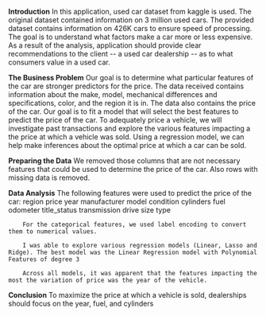 **Introduction**
	In this application, used car dataset from kaggle is used. The original dataset contained information on 3 million used cars. The provided dataset contains information on 426K cars to ensure speed of processing. The goal is to understand what factors make a car more or less expensive. As a result of the analysis, application should provide clear recommendations to the client -- a used car dealership -- as to what consumers value in a used car.


**The Business Problem**
		Our goal is to determine what particular features of the car are stronger predictors for the price. The data received contains information about the make, model, mechanical differences and specifications, color, and the region it is in. The data also contains the price of the car. Our goal is to fit a model that will select the best features to predict the price of the car.
		To adequately price a vehicle, we will investigate past transactions and explore the various features impacting a the price at which a vehicle was sold. Using a regression model, we can help make inferences about the optimal price at which a car can be sold.


**Preparing the Data**
		We removed those columns that are not necessary features that could be used to determine the price of the car.  Also rows with missing data is removed.

**Data Analysis**
		The following features were used to predict the price of the car:
			region
			price
			year
			manufacturer
			model
			condition
			cylinders
			fuel
			odometer
			title_status
			transmission
			drive
			size
			type

		For the categorical features, we used label encoding to convert them to numerical values.

		I was able to explore various regression models (Linear, Lasso and Ridge). The best model was the Linear Regression model with Polynomial Features of degree 3

		Across all models, it was apparent that the features impacting the most the variation of price was the year of the vehicle. 

**Conclusion**
		To maximize the price at which a vehicle is sold, dealerships should focus on the year, fuel, and cylinders
